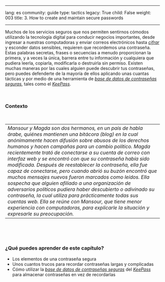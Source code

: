 

---

lang: es
community: guide
type: tactics
legacy: True
child: False
weight: 003
title: 3. How to create and maintain secure passwords

---

<p>Muchos de los servicios seguros que nos permiten sentirnos cómodos utilizando la tecnología digital para conducir negocios importantes, desde ingresar a nuestras computadoras y enviar correos electrónicos hasta <a href="/glossary#Cifrado" title="Cifrado"><em>cifrar</em></a> y esconder datos sensibles, requieren que recordemos una contraseña. Estas palabras secretas, frases o secuencias a menudo proporcionan la primera, y a veces la única, barrera entre tu información y cualquiera que pudiera leerla, copiarla, modificarla o destruirla sin permiso. Existen muchas maneras por las cuales alguien puede descubrir tus contraseñas, pero puedes defenderte de la mayoría de ellos aplicando unas cuantas tácticas y por medio de una herramienta de <a href="/glossary#BD_contrasena_segura" title="Base de datos de contraseñas seguras"><em>base de datos de contraseñas seguras</em></a>, tales como el <em><a href="/glossary#KeePass" title="KeePass">KeePass</a></em>.</p>

<p>&nbsp;</p>

<h3 id="Contexto">Contexto</h3>

<p>&nbsp;</p>

<table border="0" cellpadding="5" cellspacing="0">
	<tbody>
		<tr>
			<td><em>Mansour y Magda son dos hermanos, en un país de habla árabe, quiénes mantienen una bitácora (blog) en la cual anónimamente hacen difusión sobre abusos de los derechos humanos y hacen campañas para un cambio político. Magda recientemente trató de conectarse a su cuenta de correo con interfaz web y se encontró con que su contraseña había sido modificada. Después de reestablecer la contraseña, ella fue capaz de conectarse, pero cuando abrió su buzón encontró que muchos mensajes nuevos fueron marcados como leídos. Ella sospecha que alguien afiliado a una organización de adversarios políticos pudiera haber descubierto o adivinado su contraseña, la cual utiliza para prácticamente todas sus cuentas web. Ella se reúne con Mansour, que tiene menor experiencia con computadoras, para explicarle la situación y expresarle su preocupación.</em></td>
		</tr>
	</tbody>
</table>

<p>&nbsp;</p>

<p>&nbsp;</p>

<h3 id="Quepuedesaprender">¿Qué puedes aprender de este capítulo?</h3>

<ul>
	<li>Los elementos de una contraseña segura</li>
	<li>Unos cuantos trucos para recordar contraseñas largas y complicadas</li>
	<li>Cómo utilizar la <a href="/glossary#BD_contrasena_segura" title="Base de datos de contraseñas seguras"><em>base de datos de contraseñas seguras</em></a> del <em><a href="/glossary#KeePass" title="KeePass">KeePass</a></em> para almacenar contraseñas en vez de recordarlas</li>
</ul>

<p>&nbsp;</p>


